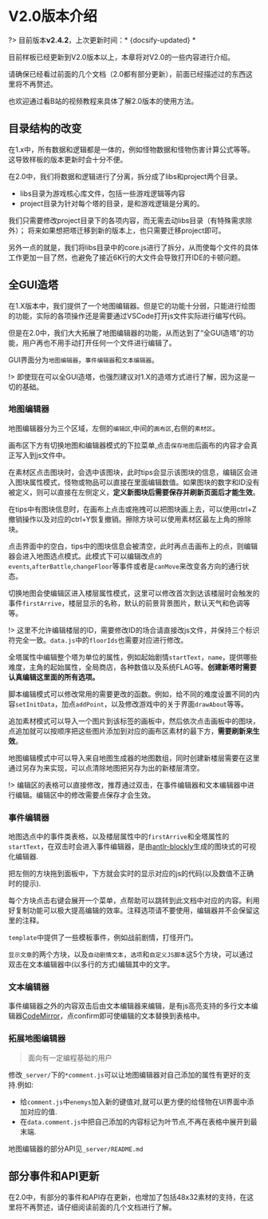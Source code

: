 # V2.0版本介绍

?> 目前版本**v2.4.2**，上次更新时间：* {docsify-updated} *

目前样板已经更新到V2.0版本以上，本章将对V2.0的一些内容进行介绍。

请确保已经看过前面的几个文档（2.0都有部分更新），前面已经描述过的东西这里将不再赘述。

也欢迎通过看B站的视频教程来具体了解2.0版本的使用方法。

## 目录结构的改变

在1.x中，所有数据和逻辑都是一体的，例如怪物数据和怪物伤害计算公式等等。这导致样板的版本更新时会十分不便。

在2.0中，我们将数据和逻辑进行了分离，拆分成了libs和project两个目录。

- libs目录为游戏核心库文件，包括一些游戏逻辑等内容
- project目录为针对每个塔的目录，是和游戏逻辑是分离的。

我们只需要修改project目录下的各项内容，而无需去动libs目录（有特殊需求除外）；
将来如果想把塔迁移到新的版本上，也只需要迁移project即可。

另外一点的就是，我们将libs目录中的core.js进行了拆分，从而使每个文件的具体工作更加一目了然，也避免了接近6K行的大文件会导致打开IDE的卡顿问题。

## 全GUI造塔

在1.X版本中，我们提供了一个地图编辑器。但是它的功能十分弱，只能进行绘图的功能，实际的各项操作还是需要通过VSCode打开js文件实际进行编写代码。

但是在2.0中，我们大大拓展了地图编辑器的功能，从而达到了“全GUI造塔”的功能，用户再也不用手动打开任何一个文件进行编辑了。

GUI界面分为`地图编辑器`，`事件编辑器`和`文本编辑器`。

!> 即使现在可以全GUI造塔，也强烈建议对1.X的造塔方式进行了解，因为这是一切的基础。

### 地图编辑器

地图编辑器分为三个区域，左侧的`编辑区`,中间的`画布区`,右侧的`素材区`。

画布区下方有切换地图和编辑器模式的下拉菜单,点击`保存地图`后画布的内容才会真正写入到js文件中。

在素材区点击图块时，会选中该图块，此时tips会显示该图块的信息，编辑区会进入图块属性模式，怪物或物品可以直接在里面编辑数值。如果图块的数字和ID没有被定义，则可以直接在左侧定义，**定义新图块后需要保存并刷新页面后才能生效**。

在tips中有图块信息时，在画布上点击或拖拽可以把图块画上去，可以使用ctrl+Z撤销操作以及对应的ctrl+Y恢复撤销。擦除方块可以使用素材区最左上角的擦除块。

点击界面中的空白，tips中的图块信息会被清空，此时再点击画布上的点，则编辑器会进入地图选点模式。此模式下可以编辑改点的`events`,`afterBattle`,`changeFloor`等事件或者是`canMove`来改变各方向的通行状态。

切换地图会使编辑区进入楼层属性模式，这里可以修改首次到达该楼层时会触发的事件`firstArrive`，楼层显示的名称，默认的前景背景图片，默认天气和色调等等。

!> 这里不允许编辑楼层的ID，需要修改ID的场合请直接改js文件，并保持三个标识符完全一致。`data.js`中的`floorIds`也需要对应进行修改。

全塔属性中编辑整个塔为单位的属性，例如起始剧情`startText`，`name`，提供哪些难度，主角的起始属性，全局商店，各种数值以及系统FLAG等。**创建新塔时需要认真编辑这里面的所有选项。**

脚本编辑模式可以修改常用的需要更改的函数。例如，给不同的难度设置不同的内容`setInitData`，加点`addPoint`，以及修改游戏中的关于界面`drawAbout`等等。

追加素材模式可以导入一个图片到该标签的画板中，然后依次点击画板中的图块，点追加就可以按顺序把这些图片添加到对应的画布区素材的最下方，**需要刷新来生效**。

地图编辑模式中可以导入来自地图生成器的地图数组，同时创建新楼层需要在这里通过另存为来实现，可以点清除地图把另存为出的新楼层清空。

!> 编辑区的表格可以直接修改，推荐通过双击，在事件编辑器和文本编辑器中进行编辑。编辑区中的修改需要点保存才会生效。

### 事件编辑器

地图选点中的事件类表格，以及楼层属性中的`firstArrive`和全塔属性的`startText`，在双击时会进入事件编辑器，是由[antlr-blockly](https://github.com/zhaouv/antlr-blockly)生成的图块式的可视化编辑器.

把左侧的方块拖到面板中，下方就会实时的显示对应的js的代码(以及数值不正确时的提示).

每个方块点击右键会展开一个菜单，点帮助可以跳转到此文档中对应的内容。利用好复制功能可以极大提高编辑的效率。注释选项请不要使用，编辑器并不会保留这里的注释。

`template`中提供了一些模板事件，例如战前剧情，打怪开门。

`显示文章`的两个方块，以及`自动剧情文本`，`选项`和`自定义JS脚本`这5个方块，可以通过双击在文本编辑器中(以多行的方式)编辑其中的文字。

### 文本编辑器

事件编辑器之外的内容双击后由文本编辑器来编辑，是有js高亮支持的多行文本编辑器[CodeMirror](https://github.com/codemirror/CodeMirror)，点confirm即可使编辑的文本替换到表格中。

### 拓展地图编辑器

> 面向有一定编程基础的用户

修改`_server/`下的`*comment.js`可以让地图编辑器对自己添加的属性有更好的支持.例如:
+ 给`comment.js`中`enemys`加入新的键值对,就可以更方便的给怪物在UI界面中添加对应的值.
+ 在`data.comment.js`中把自己添加的内容标记为叶节点,不再在表格中展开到最末端.

地图编辑器的部分API见`_server/README.md`

## 部分事件和API更新

在2.0中，有部分的事件和API存在更新，也增加了包括48x32素材的支持，在这里将不再赘述，请仔细阅读前面的几个文档进行了解。
